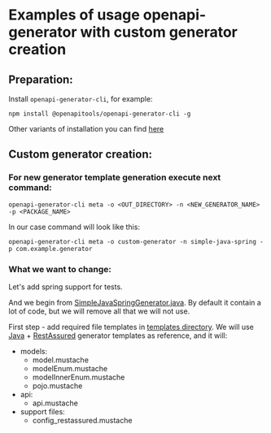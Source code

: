# Examples of usage openapi-generator with custom generator creation

## Preparation:
Install `openapi-generator-cli`, for example:
```
npm install @openapitools/openapi-generator-cli -g
```

Other variants of installation you can find [here](https://openapi-generator.tech/docs/installation/)

## Custom generator creation:
### For new generator template generation execute next command:

```
openapi-generator-cli meta -o <OUT_DIRECTORY> -n <NEW_GENERATOR_NAME> -p <PACKAGE_NAME>
```

In our case command will look like this:
```
openapi-generator-cli meta -o custom-generator -n simple-java-spring -p com.example.generator
```

### What we want to change:
Let's add spring support for tests.

And we begin from [SimpleJavaSpringGenerator.java](src/main/java/com/example/generator/SimpleJavaSpringGenerator.java).
By default it contain a lot of code, but we will remove all that we will not use.

First step - add required file templates in [templates directory](src/main/resources/simple-java-spring).
We will use
[Java](https://github.com/OpenAPITools/openapi-generator/tree/master/modules/openapi-generator/src/main/resources/Java) + 
[RestAssured](https://github.com/OpenAPITools/openapi-generator/tree/master/modules/openapi-generator/src/main/resources/Java/libraries/rest-assured)
generator templates as reference, and it will:

+ models:
  + model.mustache
  + modelEnum.mustache
  + modelInnerEnum.mustache
  + pojo.mustache
+ api:
  + api.mustache
+ support files:
  + config_restassured.mustache


